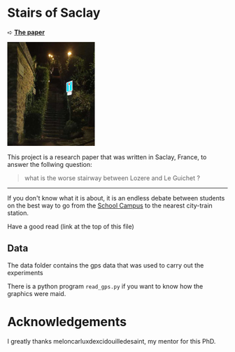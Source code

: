 # Stairs of Saclay

➪ [**The paper**](https://raw.githubusercontent.com/rambip/stairs-of-saclay/main/Stairs_of_Saclay.pdf) 

![](img/guichet.jpg)

This project is a research paper that was written in Saclay, France, to answer the follwing question:

> what is the worse stairway between Lozere and Le Guichet ?

---

If you don't know what it is about, it is an endless debate between students on the best way to go from the [School Campus](https://www.ecosia.org/search?q=plateau%20de%20saclay&addon=firefox&addonversion=4.1.0&method=topbar) to the nearest city-train station.

Have a good read (link at the top of this file)


## Data

The data folder contains the gps data that was used to carry out the experiments

There is a python program `read_gps.py` if you want to know how the graphics were maid.

# Acknowledgements

I greatly thanks meloncarluxdexcidouilledesaint, my mentor for this PhD.

